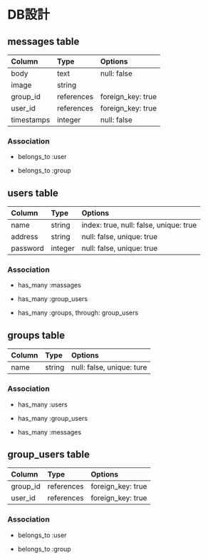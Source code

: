 
# DB設計 #


## messages table ##

| Column     | Type        | Options         |
|:-----------|:------------|:----------------|
| body       | text        |null: false      |
| image      | string      |                 |
| group_id   | references  |foreign_key: true|
| user_id    | references  |foreign_key: true|
| timestamps | integer     |null: false      |

### Association ###

- belongs_to :user

- belongs_to :group


## users table ##

| Column     | Type        | Options                              |
|:-----------|:------------|:-------------------------------------|
| name       | string      |index: true, null: false, unique: true|
| address    | string      |null: false, unique: true             |
| password   | integer     |null: false, unique: true             |

### Association ###

- has_many :massages

- has_many :group_users

- has_many :groups, through: group_users


## groups table ##

| Column     | Type        | Options                 |
|:-----------|:------------|:------------------------|
| name       | string      |null: false, unique: ture|

### Association ###

- has_many :users

- has_many :group_users

- has_many :messages


## group_users table ##

| Column     | Type        | Options         |
|:-----------|:------------|:----------------|
| group_id   | references  |foreign_key: true|
| user_id    | references  |foreign_key: true|

### Association ###

- belongs_to :user

- belongs_to :group
